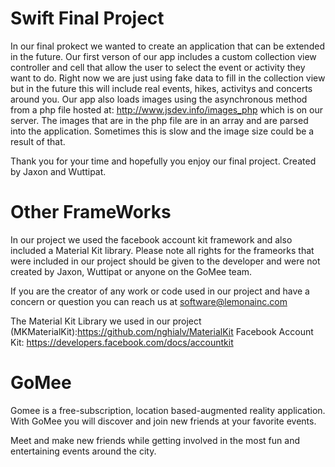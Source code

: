 # Swift Final Project
In our final prokect we wanted to create an application that can be extended in the future. Our first verson of our app includes a custom collection view controller and cell that allow the user to select the event or activity they want to do. Right now we are just using fake data to fill in the collection view but in the future this will include real events, hikes, activitys and concerts around you. Our app also loads images using the asynchronous method from a php file hosted at: http://www.jsdev.info/images_php which is on our server. The images that are in the php file are in an array and are parsed into the application. Sometimes this is slow and the image size could be a result of that. 

Thank you for your time and hopefully you enjoy our final project.
Created by Jaxon and Wuttipat.

# Other FrameWorks

In our project we used the facebook account kit framework and also included a Material Kit library.
Please note all rights for the frameorks that were included in our project should be given to the developer and were not created by Jaxon, Wuttipat or anyone on the GoMee team. 

If you are the creator of any work or code used in our project and have a concern or question you can reach us at software@lemonainc.com

The Material Kit Library we used in our project (MKMaterialKit):https://github.com/nghialv/MaterialKit
Facebook Account Kit: https://developers.facebook.com/docs/accountkit

# GoMee

Gomee is a free-subscription, location based-augmented reality application. With GoMee you will discover and join new friends at your favorite events. 

Meet and make new friends while getting involved in the most fun and entertaining events around the city.




